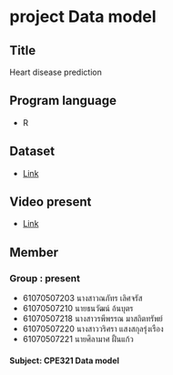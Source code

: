# project Data model

## Title
Heart disease prediction

## Program language
- R

## Dataset
- [Link](https://www.kaggle.com/johnsmith88/heart-disease-dataset)

## Video present
- [Link](https://www.youtube.com/watch?v=OX8-VHmV638)

## Member
### Group : present 
- 61070507203	นางสาวณภัทร เลิศจรัส
- 61070507210	นายธนวัฒน์ อ้นบุตร
- 61070507218	นางสาวรพีพรรณ มาสถิตทรัพย์
- 61070507220	นางสาววริศรา แสงสกุลรุ่งเรือง
- 61070507221	นายศิลามาศ ฝั้นแก้ว
#### Subject: CPE321 Data model
